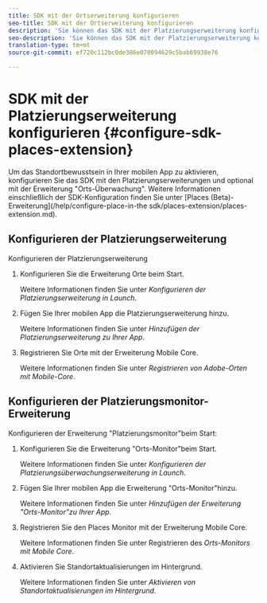 ```yaml
---
title: SDK mit der Ortserweiterung konfigurieren
seo-title: SDK mit der Ortserweiterung konfigurieren
description: 'Sie können das SDK mit der Platzierungserweiterung konfigurieren, um Standortbewusstsein in Ihrer mobilen App zu aktivieren. '
seo-description: 'Sie können das SDK mit der Platzierungserweiterung konfigurieren, um Standortbewusstsein in Ihrer mobilen App zu aktivieren. '
translation-type: tm+mt
source-git-commit: ef720c112bc0de386e070094629c5bab69938e76

---
```



# SDK mit der Platzierungserweiterung konfigurieren {#configure-sdk-places-extension}

Um das Standortbewusstsein in Ihrer mobilen App zu aktivieren, konfigurieren Sie das SDK mit den Platzierungserweiterungen und optional mit der Erweiterung "Orts-Überwachung". Weitere Informationen einschließlich der SDK-Konfiguration finden Sie unter [Places (Beta)-Erweiterung](/help/configure-place-in-the sdk/places-extension/places-extension.md).

## Konfigurieren der Platzierungserweiterung

Konfigurieren der Platzierungserweiterung

1. Konfigurieren Sie die Erweiterung Orte beim Start.

   Weitere Informationen finden Sie unter *Konfigurieren der Platzierungserweiterung in Launch*.

1. Fügen Sie Ihrer mobilen App die Platzierungserweiterung hinzu.

   Weitere Informationen finden Sie unter *Hinzufügen der Platzierungserweiterung zu Ihrer App*.

1. Registrieren Sie Orte mit der Erweiterung Mobile Core.

   Weitere Informationen finden Sie unter *Registrieren von Adobe-Orten mit Mobile-Core*.

## Konfigurieren der Platzierungsmonitor-Erweiterung

Konfigurieren der Erweiterung "Platzierungsmonitor"beim Start:

1. Konfigurieren Sie die Erweiterung "Orts-Monitor"beim Start.

   Weitere Informationen finden Sie unter *Konfigurieren der Platzierungsüberwachungserweiterung in Launch*.

2. Fügen Sie Ihrer mobilen App die Erweiterung "Orts-Monitor"hinzu.

   Weitere Informationen finden Sie unter *Hinzufügen der Erweiterung "Orts-Monitor"zu Ihrer App*.

3. Registrieren Sie den Places Monitor mit der Erweiterung Mobile Core.

   Weitere Informationen finden Sie unter Registrieren des *Orts-Monitors mit Mobile Core*.

4. Aktivieren Sie Standortaktualisierungen im Hintergrund.

   Weitere Informationen finden Sie unter *Aktivieren von Standortaktualisierungen im Hintergrund*.
